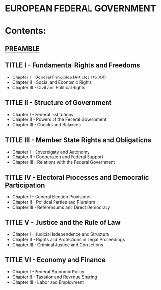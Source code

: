 # EUROPEAN FEDERAL GOVERNMENT

# Contents:

## [PREAMBLE](PREAMBLE.md)

## TITLE I - Fundamental Rights and Freedoms
- Chapter I - General Principles (Articles I to XX)
- Chapter II - Social and Economic Rights
- Chapter III - Civil and Political Rights

## TITLE II - Structure of Government
- Chapter I - Federal Institutions
- Chapter II - Powers of the Federal Government
- Chapter III - Checks and Balances

## TITLE III - Member State Rights and Obligations
- Chapter I - Sovereignty and Autonomy
- Chapter II - Cooperation and Federal Support
- Chapter III - Relations with the Federal Government

## TITLE IV - Electoral Processes and Democratic Participation
- Chapter I - General Election Provisions
- Chapter II - Political Parties and Pluralism
- Chapter III - Referendums and Direct Democracy

## TITLE V - Justice and the Rule of Law
- Chapter I - Judicial Independence and Structure
- Chapter II - Rights and Protections in Legal Proceedings
- Chapter III - Criminal Justice and Corrections

## TITLE VI - Economy and Finance
- Chapter I - Federal Economic Policy
- Chapter II - Taxation and Revenue Sharing
- Chapter III - Labor and Employment